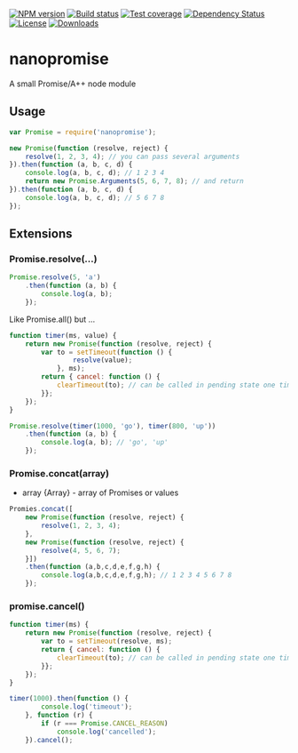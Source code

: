 [![NPM version][npm-image]][npm-url]
[![Build status][travis-image]][travis-url]
[![Test coverage][coveralls-image]][coveralls-url]
[![Dependency Status][david-image]][david-url]
[![License][license-image]][license-url]
[![Downloads][downloads-image]][downloads-url]

# nanopromise

A small Promise/A++ node module

## Usage



```js
var Promise = require('nanopromise');

new Promise(function (resolve, reject) {
	resolve(1, 2, 3, 4); // you can pass several arguments
}).then(function (a, b, c, d) {
	console.log(a, b, c, d); // 1 2 3 4
	return new Promise.Arguments(5, 6, 7, 8); // and return
}).then(function (a, b, c, d) {
	console.log(a, b, c, d); // 5 6 7 8
});
````

## Extensions

### Promise.resolve(...)


```js
Promise.resolve(5, 'a')
	.then(function (a, b) {
		console.log(a, b);
	});
```

Like Promise.all() but ...

```js
function timer(ms, value) {
	return new Promise(function (resolve, reject) {
		var to = setTimeout(function () {
				resolve(value);
			}, ms);
		return { cancel: function () {
			clearTimeout(to); // can be called in pending state one time only
		}};
	});
}

Promise.resolve(timer(1000, 'go'), timer(800, 'up'))
	.then(function (a, b) {
		console.log(a, b); // 'go', 'up'
	});
```



### Promise.concat(array)

* array {Array} - array of Promises or values

```js
Promies.concat([
	new Promise(function (resolve, reject) {
		resolve(1, 2, 3, 4);
	},
	new Promise(function (resolve, reject) {
		resolve(4, 5, 6, 7);
	}])
	.then(function (a,b,c,d,e,f,g,h) {
		console.log(a,b,c,d,e,f,g,h); // 1 2 3 4 5 6 7 8
	});
```

### promise.cancel()

```js
function timer(ms) {
	return new Promise(function (resolve, reject) {
		var to = setTimeout(resolve, ms);
		return { cancel: function () {
			clearTimeout(to); // can be called in pending state one time only
		}};
	});
}

timer(1000).then(function () {
		console.log('timeout');
	}, function (r) {
		if (r === Promise.CANCEL_REASON)
			console.log('cancelled');
	}).cancel();

```

[gitter-image]: https://badges.gitter.im/Holixus/nanopromise.png
[gitter-url]: https://gitter.im/Holixus/nanopromise

[npm-image]: https://img.shields.io/npm/v/nanopromise.svg
[npm-url]: https://npmjs.org/package/nanopromise

[github-tag]: http://img.shields.io/github/tag/Holixus/nanopromise.svg
[github-url]: https://github.com/Holixus/nanopromise/tags

[travis-image]: https://travis-ci.org/Holixus/nanopromise.svg?branch=cancellable
[travis-url]: https://travis-ci.org/Holixus/nanopromise

[coveralls-image]: https://img.shields.io/coveralls/Holixus/nanopromise.svg?branch=cancellable
[coveralls-url]: https://coveralls.io/r/Holixus/nanopromise

[david-image]: http://img.shields.io/david/Holixus/nanopromise.svg
[david-url]: https://david-dm.org/Holixus/nanopromise

[license-image]: http://img.shields.io/npm/l/nanopromise.svg
[license-url]: LICENSE

[downloads-image]: http://img.shields.io/npm/dm/nanopromise.svg
[downloads-url]: https://npmjs.org/package/nanopromise
